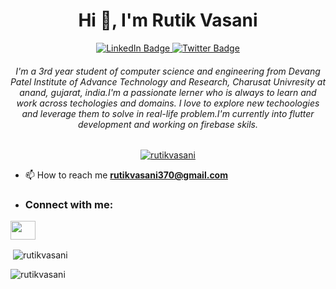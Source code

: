 <h1 align="center">Hi 👋, I'm Rutik Vasani</h1>
<div id="badges" align="center">
  <a href="https://www.linkedin.com/in/rutikvasani/">
    <img src="https://img.shields.io/badge/LinkedIn-blue?style=for-the-badge&logo=linkedin&logoColor=white" alt="LinkedIn Badge"/>
  </a>
  <a href= "rutikvasani370@gmail.com">
    <img src="https://img.shields.io/badge/Gmail-red?style=for-the-badge&logo=gmail&logoColor=white" alt="Twitter Badge"/>
  </a>
</div>

<h6 align="center">I'm a 3rd year student of computer science and engineering from Devang Patel Institute of Advance Technology and Research, Charusat Univresity at anand, gujarat, india.I'm a passionate lerner who is always to learn and work across techologies and domains. I love to explore new techoologies and leverage them to solve in real-life problem.I'm currently into flutter development and working on firebase skils.</h6>

<p align="center"> <a href="https://github.com/ryo-ma/github-profile-trophy"><img src="https://github-profile-trophy.vercel.app/?username=rutikvasani" alt="rutikvasani" /></a> </p>

- 📫 How to reach me **rutikvasani370@gmail.com**
- <h3 align="left">Connect with me:</h3>
<p align="left">
<a href="https://www.linkedin.com/in/rutikvasani/" target="blank"><img align="center" src="[https://cdn.jsdelivr.net/npm/simple-icons@3.0.1/icons/linkedin.svg](https://www.flaticon.com/free-icon/linkedin_3536505?term=linkedin&page=1&position=1&origin=search&related_id=3536505)" alt="" height="30" width="40" /></a></p>

<p>&nbsp;<img align="center" src="https://github-readme-stats.vercel.app/api?username=rutikvasani&show_icons=true&locale=en" alt="rutikvasani" /></p>

<p><img align="center" src="https://github-readme-streak-stats.herokuapp.com/?user=rutikvasani&" alt="rutikvasani" /></p>

